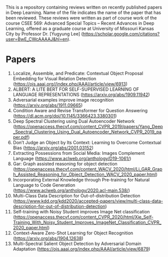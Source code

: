 This is a repository containing reviews written on recently published papers in Deep Learning. Name of the file indicates the name of the paper that has been reviewed. These reviews were written as part of course work of the course CSEE 569: Advanced Special Topics – Recent Advances in Deep Learning, offered as a graduate course at University of Missouri Kansas City by Professor Dr. [Yugyung Lee] (https://scholar.google.com/citations?user=BwE_CWcAAAAJ&hl=en).
# Papers

1. Localize, Assemble, and Predicate: Contextual Object Proposal Embedding for Visual Relation Detection (https://ojs.aaai.org//index.php/AAAI/article/view/6913)
2. ALBERT: A LITE BERT FOR SELF-SUPERVISED LEARNING OF LANGUAGE REPRESENTATIONS (https://arxiv.org/abs/1909.11942)
3. Adversarial examples improve image recognition (https://arxiv.org/abs/1911.09665)
4. Condition Aware and Revise Transformer for Question Answering (https://dl.acm.org/doi/10.1145/3366423.3380301)
5. Deep Spectral Clustering using Dual Autoencoder Network (https://openaccess.thecvf.com/content_CVPR_2019/papers/Yang_Deep_Spectral_Clustering_Using_Dual_Autoencoder_Network_CVPR_2019_paper.pdf)
6. Don’t Judge an Object by Its Context: Learning to Overcome Contextual Bias (https://arxiv.org/abs/2001.03152)
7. Extracting Possessions from Social Media: Images Complement Language (https://www.aclweb.org/anthology/D19-1061/)
8. Gar: Graph assisted reasoning for object detection (https://openaccess.thecvf.com/content_WACV_2020/html/Li_GAR_Graph_Assisted_Reasoning_for_Object_Detection_WACV_2020_paper.html)
9. Incorporating External Knowledge through Pre-training for Natural Language to Code Generation (https://www.aclweb.org/anthology/2020.acl-main.538/)
10. Multi-Class Data Description for Out-of-distribution Detection (https://www.kdd.org/kdd2020/accepted-papers/view/multi-class-data-description-for-out-of-distribution-detection)
11. Self-training with Noisy Student improves Image Net classification (https://openaccess.thecvf.com/content_CVPR_2020/html/Xie_Self-Training_With_Noisy_Student_Improves_ImageNet_Classification_CVPR_2020_paper.html)
12. Context-Aware Zero-Shot Learning for Object Recognition (https://arxiv.org/abs/1904.12638)
13. Multi-Spectral Salient Object Detection by Adversarial Domain Adaptation (https://ojs.aaai.org/index.php/AAAI/article/view/6879)
